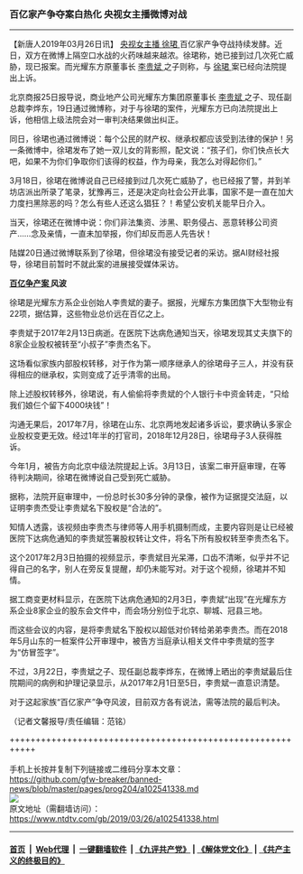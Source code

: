 ### 百亿家产争夺案白热化 央视女主播微博对战
------------------------

<div class="post_content" itemprop="articleBody">
 <p>
  【新唐人2019年03月26日讯】
  <a href="https://www.ntdtv.com/gb/央视女主播.htm">
   央视女主播
  </a>
  <a href="https://www.ntdtv.com/gb/徐珺.htm">
   徐珺
  </a>
  百亿家产争夺战持续发酵。近日，双方在微博上隔空口水战的火药味越来越浓。徐珺称，她已接到过几次死亡威胁，现已报案。而光耀东方原董事长
  <a href="https://www.ntdtv.com/gb/李贵斌.htm">
   李贵斌
  </a>
  之子则称，与
  <a href="https://www.ntdtv.com/gb/徐珺.htm">
   徐珺
  </a>
  案已经向法院提出上诉。
 </p>
 <p>
  北京商报25日报导说，商业地产公司光耀东方集团原董事长
  <a href="https://www.ntdtv.com/gb/李贵斌.htm">
   李贵斌
  </a>
  之子、现任副总裁李烨东，19日通过微博称，对于与徐珺的案件，光耀东方已向法院提出上诉，他相信上级法院会对一审判决结果做出纠正。
 </p>
 <p>
  同日，徐珺也通过微博说：每个公民的财产权、继承权都应该受到法律的保护！另一条微博中，徐珺发布了她一双儿女的背影照，配文说：“孩子们，你们快点长大吧，如果不为你们争取你们该得的权益，作为母亲，我怎么对得起你们。”
 </p>
 <p>
  3月18日，徐珺在微博说自己已经接到过几次死亡威胁了，也已经报了警，并到羊坊店派出所录了笔录，犹豫再三，还是决定向社会公开此事，国家不是一直在加大力度扫黑除恶的吗？怎么有些人还这么猖狂？！希望公安机关能早日介入。
 </p>
 <p>
  当天，徐珺还在微博中说：你们非法集资、涉黑、职务侵占、恶意转移公司资产……念及亲情，一直未加举报，你们却反而恶人先告状！
 </p>
 <p>
  陆媒20日通过微博联系到了徐珺，但徐珺没有接受记者的采访。据AI财经社报导，徐珺目前暂时不就此案的进展接受媒体采访。
 </p>
 <p>
  <strong>
   <a href="https://www.ntdtv.com/gb/百亿争产案.htm">
    百亿争产案
   </a>
   风波
  </strong>
 </p>
 <p>
  徐珺是光耀东方系企业创始人李贵斌的妻子。据报，光耀东方集团旗下大型物业有22项，据估算，这些物业总价远在百亿之上。
 </p>
 <p>
  李贵斌于2017年2月13日病逝。在医院下达病危通知当天，徐珺发现其丈夫旗下的8家企业股权被转至“小叔子”李贵杰名下。
 </p>
 <p>
  这场看似家族内部股权转移，对于作为第一顺序继承人的徐珺母子三人，并没有获得相应的继承权，实则变成了近乎清零的出局。
 </p>
 <p>
  除上述股权转移外，徐珺说，有人偷偷将李贵斌的个人银行卡中资金转走，“只给我们娘仨个留下4000块钱”！
 </p>
 <p>
  沟通无果后，2017年7月，徐珺在山东、北京两地发起诸多诉讼，要求确认多家企业股权变更无效。经过1年半的打官司，2018年12月28日，徐珺母子3人获得胜诉。
 </p>
 <p>
  今年1月，被告方向北京中级法院提起上诉。3月13日，该案二审开庭审理，在等待判决期间，徐珺在微博说自己受到死亡威胁。
 </p>
 <p>
  据称，法院开庭审理中，一份总时长30多分钟的录像，被作为证据提交法庭，以证明李贵杰受让李贵斌名下股权是“合法的”。
 </p>
 <p>
  知情人透露，该视频由李贵杰与律师等人用手机摄制而成，主要内容则是让已经被医院下达病危通知的李贵斌签署股权转让文件，将名下所有股权转至李贵杰名下。
 </p>
 <p>
  这个2017年2月3日拍摄的视频显示，李贵斌目光呆滞，口齿不清晰，似乎并不记得自己的名字，别人在旁反复提醒，却仍未能写对。对于这个视频，徐珺并不知情。
 </p>
 <p>
  据工商变更材料显示，在医院下达病危通知的2月3日，李贵斌“出现”在光耀东方系企业8家企业的股东会文件中，而会场分别位于北京、聊城、冠县三地。
 </p>
 <p>
  而这些会议的内容，是将李贵斌名下股权以超低对价转给弟弟李贵杰。而在2018年5月山东的一桩案件公开审理中，被告方当庭承认相关文件中李贵斌的签字为“仿冒签字”。
 </p>
 <p>
  不过，3月22日，李贵斌之子、现任副总裁李烨东，在微博上晒出的李贵斌最后住院期间的病例和护理记录显示，从2017年2月1日至5日，李贵斌一直意识清楚。
 </p>
 <p>
  对于这起家族“百亿家产”争夺风波，目前双方各有说法，需等法院的最后判决。
 </p>
 <p>
  （记者文馨报导/责任编辑：范铭）
 </p>
 <div class="single_ad">
 </div>
</div>

+++++++++++++++++++++++++++++++++++++++++++++++++++++++++++<br/><br/>
手机上长按并复制下列链接或二维码分享本文章：<br/>
https://github.com/gfw-breaker/banned-news/blob/master/pages/prog204/a102541338.md <br/>
<a href='https://github.com/gfw-breaker/banned-news/blob/master/pages/prog204/a102541338.md'><img src='https://github.com/gfw-breaker/banned-news/blob/master/pages/prog204/a102541338.md.png'/></a> <br/>
原文地址（需翻墙访问）：https://www.ntdtv.com/gb/2019/03/26/a102541338.html


------------------------
#### [首页](https://github.com/gfw-breaker/banned-news/blob/master/README.md) &nbsp;|&nbsp; [Web代理](https://github.com/labour-camp/helloworld) &nbsp;|&nbsp; [一键翻墙软件](https://github.com/gfw-breaker/nogfw/blob/master/README.md) &nbsp;| [《九评共产党》](https://github.com/gfw-breaker/9ping.md/blob/master/README.md#九评之一评共产党是什么) | [《解体党文化》](https://github.com/gfw-breaker/jtdwh.md/blob/master/README.md) | [《共产主义的终极目的》](https://github.com/gfw-breaker/gczydzjmd.md/blob/master/README.md)

